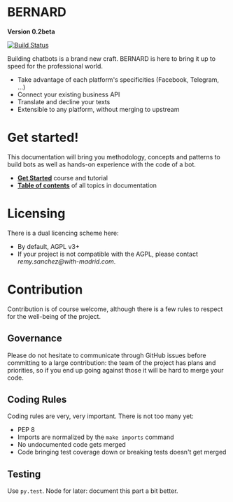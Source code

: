BERNARD
=======

**Version 0.2beta**

[![Build Status](https://travis-ci.org/BernardFW/bernard.svg?branch=develop)](https://travis-ci.org/BernardFW/bernard)

Building chatbots is a brand new craft. BERNARD is here to bring it up
to speed for the professional world.

- Take advantage of each platform's specificities (Facebook, Telegram,
  ...)
- Connect your existing business API
- Translate and decline your texts
- Extensible to any platform, without merging to upstream

# Get started!

This documentation will bring you methodology, concepts and patterns to
build bots as well as hands-on experience with the code of a bot.

- **[Get Started](./doc/get-started/readme.md)** course and tutorial
- **[Table of contents](./doc/readme.md)** of all topics in
  documentation

# Licensing

There is a dual licencing scheme here:

- By default, AGPL v3+
- If your project is not compatible with the AGPL, please contact
  *<span>remy.sanchez</span>@with-madrid.com*.

# Contribution

Contribution is of course welcome, although there is a few rules to respect
for the well-being of the project.

## Governance

Please do not hesitate to communicate through GitHub issues before committing
to a large contribution: the team of the project has plans and priorities, so
if you end up going against those it will be hard to merge your code.

## Coding Rules

Coding rules are very, very important. There is not too many yet:

- PEP 8
- Imports are normalized by the `make imports` command
- No undocumented code gets merged
- Code bringing test coverage down or breaking tests doesn't get merged

## Testing

Use `py.test`. Node for later: document this part a bit better.
